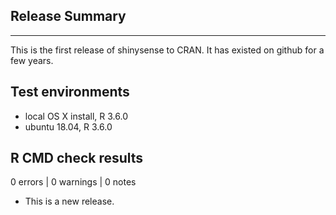 ## Release Summary
---

This is the first release of shinysense to CRAN. It has existed on github for a few years.

## Test environments
* local OS X install, R 3.6.0
* ubuntu 18.04, R 3.6.0


## R CMD check results

0 errors | 0 warnings | 0 notes

* This is a new release.
